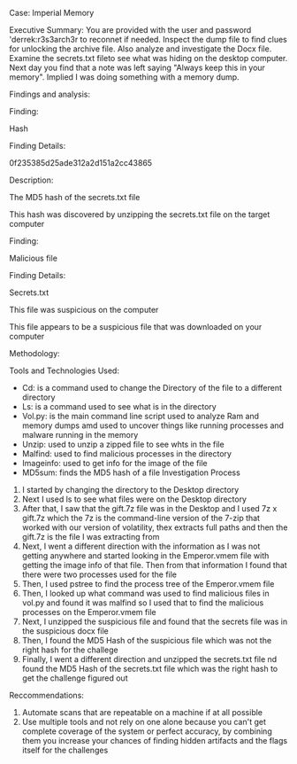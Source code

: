 Case: Imperial Memory

Executive Summary:
You are provided with the user and password 'derrek:r3s3arch3r to reconnet if needed. Inspect the dump file to find clues for unlocking the archive file. Also analyze and investigate the Docx file. Examine the secrets.txt fileto see what was hiding on the desktop computer. Next day you find that a note was left saying "Always keep this in your memory". Implied I was doing something with a memory dump.

Findings and analysis:

Finding:

Hash 

Finding Details:

0f235385d25ade312a2d151a2cc43865 

Description:

The MD5 hash of the secrets.txt file

This hash was discovered by unzipping the secrets.txt file on the target computer

Finding:

Malicious file

Finding Details:

Secrets.txt

This file was suspicious on the computer

This file appears to be a suspicious file that was downloaded on your computer

Methodology:

Tools and Technologies Used:
- Cd: is a command used to change the Directory of the file to a different directory
- Ls: is a command used to see what is in the directory
- Vol.py: is the main command line script used to analyze Ram and memory dumps amd used to uncover things like running processes and malware running in the memory
- Unzip: used to unzip a zipped file to see whts in the file
- Malfind: used to find malicious processes in the directory
- Imageinfo: used to get info for the image of the file
- MD5sum: finds the MD5 hash of a file
Investigation Process
1. I started by changing the directory to the Desktop directory
2. Next I used ls to see what files were on the Desktop directory
3. After that, I saw that the gift.7z file was in the Desktop and I used 7z x gift.7z which the 7z is the command-line version of the 7-zip that worked with our version of volatility, thex extracts full paths and then the gift.7z is the file I was extracting from
4. Next, I went a different direction with the information as I was not getting anywhere and started looking in the Emperor.vmem file with getting the image info of that file. Then from that information I found that there were two processes used for the file
5. Then, I used pstree to find the process tree of the Emperor.vmem file
6. Then, I looked up what command was used to find malicious files in vol.py and found it was malfind so I used that to find the malicious processes on the Emperor.vmem file
7. Next, I unzipped the suspicious file and found that the secrets file was in the suspicious docx file
8. Then, I found the MD5 Hash of the suspicious file which was not the right hash for the challege
9. Finally, I went a different direction and unzipped the secrets.txt file nd found the MD5 Hash of the secrets.txt file which was the right hash to get the challenge figured out

Reccommendations:
1. Automate scans that are repeatable on a machine if at all possible
2. Use multiple tools and not rely on one alone because you can't get complete coverage of the system or perfect accuracy, by combining them you increase your chances of finding hidden artifacts and the flags itself for the challenges

